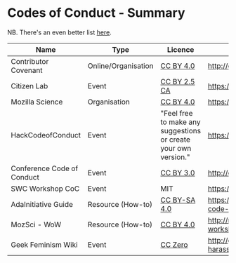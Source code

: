 # Codes of Conduct - Summary
NB. There's an even better list [here](http://geekfeminism.wikia.com/wiki/Code_of_conduct).

| Name  | Type | Licence | Link |
| ---   | ---  | ---     | ---  |
| Contributor Covenant | Online/Organisation | [CC BY 4.0](https://creativecommons.org/licenses/by/4.0/) | http://contributor-covenant.org/
| Citizen Lab  | Event  | [CC BY 2.5 CA](https://creativecommons.org/licenses/by/2.5/ca/)  | https://citizenlab.ca/summerinstitute/codeofconduct.html  |
| Mozilla Science  | Organisation | [CC BY 4.0](https://creativecommons.org/licenses/by/4.0/)  | https://science.mozilla.org/code-of-conduct  |
| HackCodeofConduct  | Event  | "Feel free to make any suggestions or create your own version."  | https://hackcodeofconduct.org |
| Conference Code of Conduct | Event | [CC BY 3.0](https://creativecommons.org/licenses/by/3.0/deed.en_US) | http://confcodeofconduct.com
| SWC Workshop CoC  | Event  | MIT | https://software-carpentry.org/conduct/ |
| AdaInitiative Guide  | Resource (How-to) | [CC BY-SA 4.0](https://creativecommons.org/licenses/by-sa/4.0/)  | https://adainitiative.org/2014/02/18/howto-design-a-code-of-conduct-for-your-community  |
| MozSci - WoW  | Resource (How-to)  | [CC BY 4.0](https://creativecommons.org/licenses/by/4.0/)  | http://mozillascience.github.io/working-open-workshop/code_of_conduct/  |
| Geek Feminism Wiki | Event | [CC Zero](http://creativecommons.org/publicdomain/zero/1.0/) | http://geekfeminism.wikia.com/wiki/Conference_anti-harassment/Policy
